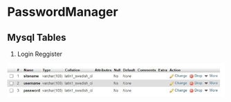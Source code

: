 # PasswordManager


## Mysql Tables

1. Login Reggister


<img src="images/passwords_table_img.JPG" >


